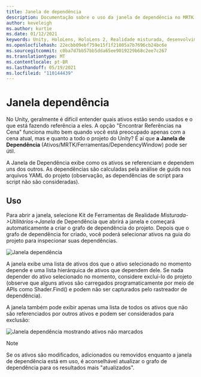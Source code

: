 ```yaml
---
title: Janela de dependência
description: Documentação sobre o uso da janela de dependência no MRTK
author: keveleigh
ms.author: kurtie
ms.date: 01/12/2021
keywords: Unity, HoloLens, HoloLens 2, Realidade misturada, desenvolvimento, MRTK,
ms.openlocfilehash: 22ecbb09ebf759e15f1f21085a7b7696cb24bc6e
ms.sourcegitcommit: c0ba7d7bb57bb5dda65ee9019229b68c2ee7c267
ms.translationtype: MT
ms.contentlocale: pt-BR
ms.lasthandoff: 05/19/2021
ms.locfileid: "110144439"
---
```

# <a name="dependency-window"></a>Janela dependência

No Unity, geralmente é difícil entender quais ativos estão sendo usados e o que está fazendo referência a eles. A opção "Encontrar Referências na Cena" funciona muito bem quando você está preocupado apenas com a cena atual, mas e quanto a todo o projeto do Unity? É aí que **a Janela de Dependência** (Ativos/MRTK/Ferramentas/DependencyWindow) pode ser útil.

A Janela de Dependência exibe como os ativos se referenciam e dependem uns dos outros. As dependências são calculadas pela análise de guids nos arquivos YAML do projeto (observação, as dependências de script para script não são consideradas).

## <a name="usage"></a>Uso

Para abrir a janela, selecione Kit de Ferramentas de Realidade *Misturada->Utilitários->Janela* de Dependência que abrirá a janela e começará automaticamente a criar o grafo de dependência do projeto. Depois que o grafo de dependência for criado, você poderá selecionar ativos na guia do projeto para inspecionar suas dependências.

![Janela dependência](../images/dependency-window/MRTK_Dependency_Window.png)

A janela exibe uma lista de ativos dos que o ativo selecionado no momento depende e uma lista hierárquica de ativos que dependem dele. Se nada depender do ativo selecionado no momento, considere excluí-lo do projeto (observe que alguns ativos são carregados programaticamente por meio de APIs como Shader.Find() e podem não ser capturados pelo rastreador de dependência).

A janela também pode exibir apenas uma lista de todos os ativos que não são referenciados por outros ativos e podem ser considerados para exclusão:

![Janela dependência mostrando ativos não marcados](../images/dependency-window/MRTK_Dependency_Window_Unreferenced.png)

> [!NOTE]
> Se os ativos são modificados, adicionados ou removidos enquanto a janela de dependência está em uso, é aconselhável atualizar o grafo de dependência para os resultados mais "atualizados".
